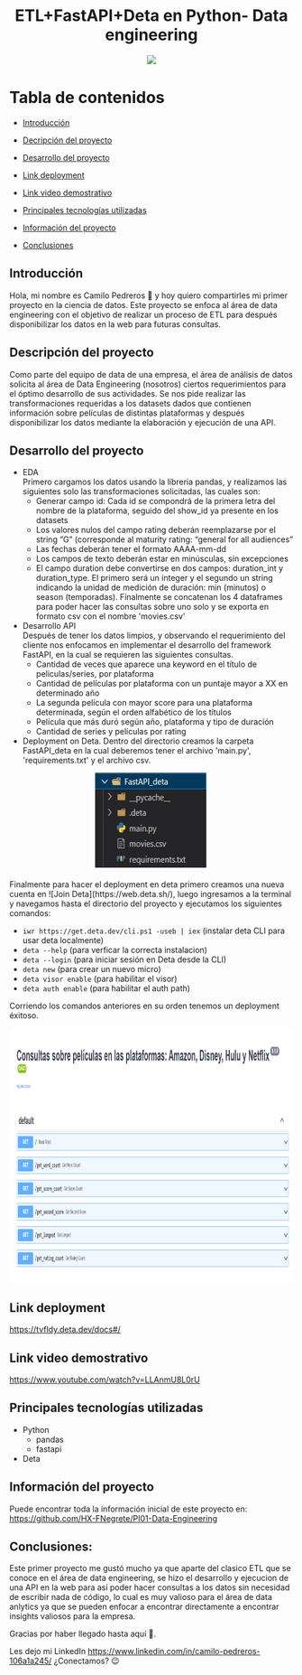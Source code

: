 <h1 align="center"> ETL+FastAPI+Deta en Python- Data engineering </h1>

<p align="center">
   <img src="https://img.shields.io/badge/STATUS-%20FINALIZADO-green">
   </p>
   
# Tabla de contenidos
* [Introducción](#Introducción)

* [Decripción del proyecto](#Descripción-del-proyecto)

* [Desarrollo del proyecto](#Desarrollo-del-proyecto)

* [Link deployment](#Link-deployment)

* [Link video demostrativo](#Link-video-demostrativo)

* [Principales tecnologías utilizadas](#Principales-tecnologías-utilizadas)

* [Información del proyecto](#Información-del-proyecto)

* [Conclusiones](#Conclusiones)

## Introducción
Hola, mi nombre es Camilo Pedreros :wave: y hoy quiero compartirles mi primer proyecto
en la ciencia de datos. Este proyecto se enfoca al área de data engineering con el objetivo de realizar un proceso de ETL para después disponibilizar los datos en la web para futuras consultas.

## Descripción del proyecto
Como parte del equipo de data de una empresa, el área de análisis de datos solicita al área de Data Engineering (nosotros) ciertos requerimientos para el óptimo desarrollo de sus actividades.
Se nos pide realizar  las transformaciones requeridas a los datasets dados que contienen información sobre películas de distintas plataformas y después disponibilizar los datos mediante la elaboración y ejecución de una API.


## Desarrollo del proyecto

*  EDA \
Primero cargamos los datos usando la libreria pandas, y realizamos las siguientes solo las  transformaciones solicitadas, las cuales son:
    + Generar campo id: Cada id se compondrá de la primera letra del nombre de la plataforma, seguido del show_id ya presente en los datasets 
    + Los valores nulos del campo rating deberán reemplazarse por el string “G” (corresponde al maturity rating: “general for all audiences”
    + Las fechas deberán tener el formato AAAA-mm-dd
    + Los campos de texto deberán estar en minúsculas, sin excepciones
    + El campo duration debe convertirse en dos campos: duration_int y duration_type. El primero será un integer y el segundo un string indicando la unidad de medición de duración: min (minutos) o season (temporadas).
Finalmente se concatenan los 4 dataframes para poder hacer las consultas sobre uno solo y se exporta en formato csv con el nombre 'movies.csv'
* Desarrollo API\
Después de tener los datos limpios, y observando el requerimiento del cliente nos enfocamos en implementar el desarrollo del framework FastAPI, en la cual se requieren las siguientes consultas.
    + Cantidad de veces que aparece una keyword en el título de peliculas/series, por plataforma
    + Cantidad de películas por plataforma con un puntaje mayor a XX en determinado año
    + La segunda película con mayor score para una plataforma determinada, según el orden alfabético de los títulos
    + Película que más duró según año, plataforma y tipo de duración
    + Cantidad de series y películas por rating
* Deployment on Deta.
Dentro del directorio creamos la carpeta FastAPI_deta en la cual deberemos tener el archivo 'main.py', 'requirements.txt' y el archivo csv.
<p align="center">
  <img width="200" height="172" src="Images/dependencias.jpg">
</p>
Finalmente para hacer el deployment en deta primero creamos una nueva cuenta en ![Join Deta](https://web.deta.sh/), luego ingresamos a la terminal y navegamos hasta el directorio del proyecto y ejecutamos los siguientes comandos:

* `iwr https://get.deta.dev/cli.ps1 -useb | iex` (instalar deta CLI para usar deta localmente)
* `deta --help` (para verficar la correcta instalacion)
* `deta --login` (para iniciar sesión en Deta desde la CLI)
* `deta new` (para crear un nuevo micro)
* `deta visor enable` (para habilitar el visor)
* `deta auth enable` (para habilitar el auth path)

Corriendo los comandos anteriores en su orden tenemos un deployment éxitoso.
<p align="center">
  <img width="700" height="450" src="Images/APIweb.png">
</p>

## Link deployment 
https://tvfldy.deta.dev/docs#/

## Link video demostrativo 
https://www.youtube.com/watch?v=LLAnmU8L0rU

## Principales tecnologías utilizadas

* Python
    + pandas
    + fastapi
* Deta

## Información del proyecto
Puede encontrar toda la información inicial de este proyecto en: https://github.com/HX-FNegrete/PI01-Data-Engineering
## Conclusiones:

Este primer proyecto me gustó mucho ya que aparte del clasico ETL que se conoce en el área de data engineering, se hizo el desarrollo y ejecucion de una API en la web para así poder hacer consultas a los datos sin necesidad de escribir nada de código, lo cual es muy valioso para el área de data anlytics ya que se pueden enfocar a encontrar directamente a encontrar insights valiosos para la empresa.

Gracias por haber llegado hasta aquí 💛.

Les dejo mi LinkedIn https://www.linkedin.com/in/camilo-pedreros-106a1a245/ ¿Conectamos? 😉
